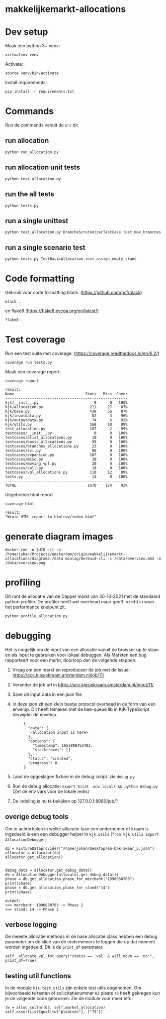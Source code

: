 # makkelijkemarkt-allocations


# Dev setup

Maak een python 3+ venv:

    virtualenv venv

Activate:

    source venv/bin/activate

Install requirements:

    pip install -r requirements.txt


# Commands

Run de commands vanuit de `src` dir.

## run allocation

    python run_allocation.py

## run allocation unit tests

    python test_allocation.py

## run the all tests

    python tests.py

## run a single unittest

    python test_allocation.py BrancheScrutenizerTestCase.test_max_branches 

## run a single scenario test

    python tests.py TestBasicAllocation.test_assign_empty_stand


# Code formatting

Gebruik voor code formatting black. (https://github.com/psf/black)

    black .

en flake8 (https://flake8.pycqa.org/en/latest/)

    flake8 .

# Test coverage

Run een test suite met coverage: (https://coverage.readthedocs.io/en/6.2/)

    coverage run tests.py

Maak een coverage report:

    coverage report

    result:
    Name                                Stmts   Miss  Cover
    -------------------------------------------------------
    kjk/__init__.py                         0      0   100%
    kjk/allocation.py                     211     27    87%
    kjk/base.py                           438     56    87%
    kjk/inputdata.py                       82      3    96%
    kjk/outputdata.py                      74      6    92%
    kjk/utils.py                          168     18    89%
    test_allocation.py                    187      2    99%
    testcases/__init__.py                   0      0   100%
    testcases/alist_allocations.py         10      0   100%
    testcases/basic_allocations.py         95      0   100%
    testcases/branches_allocations.py      23      0   100%
    testcases/evi.py                       86      0   100%
    testcases/expansion.py                107      0   100%
    testcases/misc.py                      28      0   100%
    testcases/moving_vpl.py                20      0   100%
    testcases/soll.py                      18      0   100%
    testcases/vpl_allocations.py          110     12    89%
    tests.py                               13      0   100%
    -------------------------------------------------------
    TOTAL                                1670    124    93%


Uitgebreide html report

    coverage html
    
    result:
    "Wrote HTML report to htmlcov/index.html"

# generate diagram images

    docker run -u $UID -it -v /home/johan/Projects/amsterdam/origin/makkelijkemarkt-allocations/diagrams:/data minlag/mermaid-cli -i /data/overview.mmd -o /data/overview.png

# profiling

Dit runt de allocatie van de Dapper markt van 30-10-2021 met de standaard python profiler.
De profiler heeft wel overhead maar geeft inzicht in waar het performance knelpunt zit.

    python profile_allocation.py

# debugging

Het is mogelijk om de input van een allocatie vanuit de browser op te slaan en als input te gebruiken voor lokaal debuggen. Als Markten een bug rapporteert voor een markt, doorloop dan de volgende stappen:


1. Vraag om een markt en reproduceer de job met de issue: https://acc.kiesjekraam.amsterdam.nl/job/11/
2. Verander de job url in https://acc.kiesjekraam.amsterdam.nl/input/11/
3. Save de input data in een json file
4. In deze json zit een klein beetje protocol overhead in de form van een envelop. Dit heeft temaken met de bee-queue lib in KjK-TypeScript. Verwijder de envelop.

            {
              "data": {
               <allocation input is here>
              },
              "options": {
                "timestamp": 1653898452483,
                "stacktraces": []
              },
              "status": "created",
              "progress": 0
            }

5. Laad de opgeslagen fixture in de debug script. zie `debug.py`
6. Run de debug allocatie: `export $(cat .env.local) && python debug.py` (Zet de env vars voor de lokale redis)
7. De indeling is nu te bekijken op 127.0.0.1:8080/job/1


## overige debug tools

Om te achterhalen in welke allocatie fase een ondernemer of kraam is ingedeeld is een een debugger helper in `kjk.utils` (`from kjk.utils import AllocationDebugger`)

    dp = FixtureDataprovider("/home/johan/Desktop/eb-bak-zwaar_5.json")
    allocator = Allocator(dp)
    allocator.get_allocation()


    debug_data = allocator.get_debug_data()
    db = AllocationDebugger(allocator.get_debug_data())
    phase = db.get_allocation_phase_for_merchant("1990030703")
    print(phase)
    phase = db.get_allocation_phase_for_stand('14')
    print(phase)

    output:
    >>> merchant: 1990030703 -> Phase 2
    >>> stand: 14 -> Phase 2


## verbose logging

De meeste allocatie methods in de base allocatie class hebben een debug parameter om de slice van de ondernemers te loggen die op dat moment worden ingedeeld. Dit is de `print_df` paramater.

    self._allocate_vpl_for_query("status == 'vpl' & will_move == 'no'", print_df=True)

## testing util functions

In de module `kjk.test_utils` zijn enkele test utils opgenomen. Om bijvoorbeeld te testen of sollicitatienummer `63` plaats `75` heeft gekregen kun je de volgende code gebruiken. Zie de module voor meer info.

    tw = alloc_sollnr(63, self.market_allocation)
    self.assertListEqual(tw["plaatsen"], ["75"])
